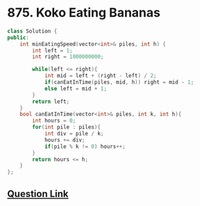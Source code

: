 # 875. Koko Eating Bananas

```cpp
class Solution {
public:
    int minEatingSpeed(vector<int>& piles, int h) {
        int left = 1;
        int right = 1000000000;

        while(left <= right){
            int mid = left + (right - left) / 2;
            if(canEatInTime(piles, mid, h)) right = mid - 1;
            else left = mid + 1;
        }
        return left;
    }
    bool canEatInTime(vector<int>& piles, int k, int h){
        int hours = 0;
        for(int pile : piles){
            int div = pile / k;
            hours += div;
            if(pile % k != 0) hours++;
        }
        return hours <= h;
    }
};

```

## [Question Link](https://leetcode.com/problems/koko-eating-bananas/)
